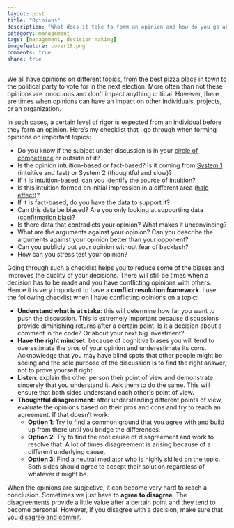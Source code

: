 ```yaml
---
layout: post
title: "Opinions"
description: "What does it take to form an opinion and how do you go about handling the conflicts arising because of opinions"
category: management
tags: [management, decision making]
imagefeature: cover18.png
comments: true
share: true
---
```


We all have opinions on different topics, from the best pizza place in town to the political party to vote for in the next election. More often than not these opinions are innocuous and don't impact anything critical. However, there are times when opinions can have an impact on other individuals, projects, or an organization.

In such cases, a certain level of rigor is expected from an individual before they form an opinion. Here’s my checklist that I go through when forming opinions on important topics:

* Do you know if the subject under discussion is in your [circle of competence](https://fs.blog/2013/12/circle-of-competence/) or outside of it?
* Is the opinion intuition-based or fact-based? Is it coming from [System 1](https://fs.blog/2014/07/daniel-kahneman-the-two-systems/) (intuitive and fast) or System 2 (thoughtful and slow)?
* If it is intuition-based, can you identify the source of intuition?
* Is this intuition formed on initial impression in a different area ([halo effect](https://en.wikipedia.org/wiki/Halo_effect))?
* If it is fact-based, do you have the data to support it?
* Can this data be biased? Are you only looking at supporting data ([confirmation bias](https://en.wikipedia.org/wiki/Confirmation_bias))?
* Is there data that contradicts your opinion? What makes it unconvincing?
* What are the arguments against your opinion? Can you describe the arguments against your opinion better than your opponent?
* Can you publicly put your opinion without fear of backlash?
* How can you stress test your opinion?

Going through such a checklist helps you to reduce some of the biases and improves the quality of your decisions. There will still be times when a decision has to be made and you have conflicting opinions with others. Hence it is very important to have a __conflict resolution framework__. I use the following checklist when I have conflicting opinions on a topic:

* __Understand what is at stake__: this will determine how far you want to push the discussion. This is extremely important because discussions provide diminishing returns after a certain point. Is it a decision about a comment in the code? Or about your next big investment?
* __Have the right mindset__: because of cognitive biases you will tend to overestimate the pros of your opinion and underestimate its cons. Acknowledge that you may have blind spots that other people might be seeing and the sole purpose of the discussion is to find the right answer, not to prove yourself right.
* __Listen__: explain the other person their point of view and demonstrate sincerely that you understand it. Ask them to do the same. This will ensure that both sides understand each other's point of view.
* __Thoughtful disagreement__: after understanding different points of view, evaluate the opinions based on their pros and cons and try to reach an agreement. If that doesn’t work:
    * __Option 1__: Try to find a common ground that you agree with and build up from there until you bridge the differences.
    * __Option 2__: Try to find the root cause of disagreement and work to resolve that. A lot of times disagreement is arising because of a different underlying cause.
    * __Option 3__: Find a neutral mediator who is highly skilled on the topic. Both sides should agree to accept their solution regardless of whatever it might be.

When the opinions are subjective, it can become very hard to reach a conclusion. Sometimes we just have to __agree to disagree__. The disagreements provide a little value after a certain point and they tend to become personal. However, if you disagree with a decision, make sure that you [disagree and commit](https://en.wikipedia.org/wiki/Disagree_and_commit).
